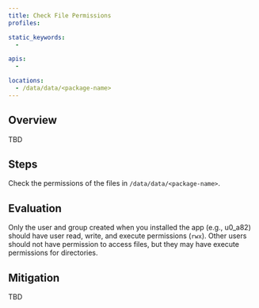 ```yaml
---
title: Check File Permissions
profiles:

static_keywords:
  - 

apis:
  -

locations:
  - /data/data/<package-name>
---
```


## Overview

TBD

## Steps

Check the permissions of the files in `/data/data/<package-name>`.

## Evaluation

Only the user and group created when you installed the app (e.g., u0_a82) should have user read, write, and execute permissions (`rwx`). Other users should not have permission to access files, but they may have execute permissions for directories.

## Mitigation

TBD
